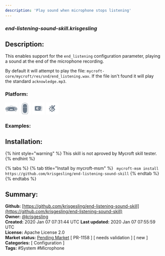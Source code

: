 ```yaml
---
description: 'Play sound when microphone stops listening'
---
```


### _end-listening-sound-skill.krisgesling_  
## Description:  
This enables support for the `end_listening` configuration parameter, playing a sound at the end of the microphone recording.

By default it will attempt to play the file: `mycroft-core/mycroft/res/snd/end_listening.wav`. If the file isn't found it will play the standard `acknowledge.mp3`.  
  
  
### Platform:  
 ![Mark I](../.gitbook/assets/mark-1-icon.png)  ![Mark II](../.gitbook/assets/mark-2-icon.png)  ![Picroft](../.gitbook/assets/picroft-icon.png)  ![plasmoid](../.gitbook/assets/kde.png)   
### Examples:  
> <All phrases>  
  
## Installation:  
{% hint style="warning" %}
This skill is not aproved by Mycroft skill tester.
{% endhint %}
    
{% tabs %}
{% tab title="Install by mycroft-msm" %}
``` mycroft-msm install https://github.com/krisgesling/end-listening-sound-skill```
{% endtab %}
  {% endtabs %}
    
## Summary:  
**Github:** [https://github.com/krisgesling/end-listening-sound-skill](https://github.com/krisgesling/end-listening-sound-skill)  
**Owner:** [@krisgesling](https://github.com/krisgesling)  
**Created:** 2020 Jan 07 07:31:44 UTC  **Last updated:** 2020 Jan 07 07:55:59 UTC  
**License:** Apache License 2.0  
**Market status:** [Pending Market](https://market.mycroft.ai/skill/) [ PR-1158 ] [ needs validation ] [ new ]  
**Categories:** [ Configuration ]   
**Tags:** \#System \#Microphone   
